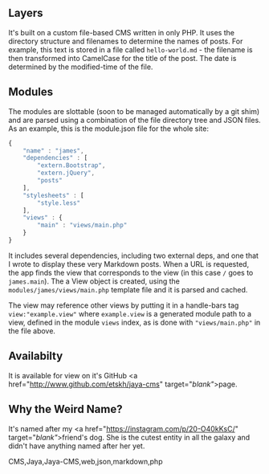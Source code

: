 
## Layers

It's built on a custom file-based CMS written in only PHP. It uses the directory structure and filenames to determine the names of posts. For example, this text is stored in a file called `hello-world.md` - the filename is then transformed into CamelCase for the title of the post. The date is determined by the modified-time of the file.

## Modules

The modules are slottable (soon to be managed automatically by a git shim) and are parsed using a combination of the file directory tree and JSON files. As an example, this is the module.json file for the whole site:

```javascript
{
	"name" : "james",
	"dependencies" : [
		"extern.Bootstrap",
		"extern.jQuery",
		"posts"
	],
	"stylesheets" : [
		"style.less"
	],
	"views" : {
		"main" : "views/main.php"
	}
}
```

It includes several dependencies, including two external deps, and one that I wrote to display these very Markdown posts. When a URL is requested, the app finds the view that corresponds to the view (in this case `/` goes to `james.main`). The a View object is created, using the `modules/james/views/main.php` template file and it is parsed and cached.

The view may reference other views by putting it in a handle-bars tag `view:"example.view"` where `example.view` is a generated module path to a view, defined in the module `views` index, as is done with `"views/main.php"` in the file above.

## Availabilty

It is available for view on it's GitHub <a href="http://www.github.com/etskh/jaya-cms" target="_blank"_>page</a>.

## Why the Weird Name?

It's named after my <a href="https://instagram.com/p/20-O40kKsC/" target="_blank"_>friend's dog</a>. She is the cutest entity in all the galaxy and didn't have anything named after her yet.

<div class="tags">CMS,Jaya,Jaya-CMS,web,json,markdown,php</div>
